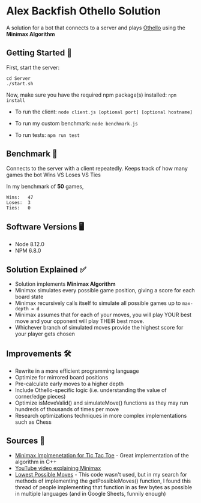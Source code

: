 # Alex Backfish Othello Solution
A solution for a bot that connects to a server and plays [Othello](https://www.ultraboardgames.com/othello/game-rules.php) using the **Minimax Algorithm**

## Getting Started 🚀
First, start the server:
    
    cd Server
    ./start.sh

Now, make sure you have the required npm package(s) installed: `npm install`
 - To run the client: `node client.js [optional port] [optional hostname]`

 - To run my custom benchmark: `node benchmark.js`

 - To run tests: `npm run test`

## Benchmark 🧪
Connects to the server with a client repeatedly. Keeps track of how many games the bot Wins VS Loses VS Ties 

In my benchmark of **50** games,
    
    Wins:   47
    Loses:  3
    Ties:   0

## Software Versions 🖥️
* Node 8.12.0
* NPM 6.8.0

## Solution Explained ✅

* Solution implements **Minimax Algorithm**
* Minimax simulates every possible game position, giving a score for each board state
* Minimax recursively calls itself to simulate all possible games up to `max-depth = d`
* Minimax assumes that for each of your moves, you will play YOUR best move and your opponent will play THEIR best move.
* Whichever branch of simulated moves provide the highest score for your player gets chosen

## Improvements 🛠️
 - Rewrite in a more efficient programming language
 - Optimize for mirrored board positions
 - Pre-calculate early moves to a higher depth
 - Include Othello-specific logic (i.e. understanding the value of corner/edge pieces)
 - Optimize isMoveValid() and simulateMove() functions as they may run hundreds of thousands of times per move
 - Research optimizations techniques in more complex implementations such as Chess

## Sources 📕
 - [Minimax Implmenetation for Tic Tac Toe](http://blog.gamesolver.org/) - Great implementation of the algorithm in C++
 - [YouTube video explaining Minimax](https://www.youtube.com/watch?v=trKjYdBASyQ)
 - [Lowest Possible Moves](https://codegolf.stackexchange.com/questions/269682/possible-moves-in-othello-reversi) - This code wasn't used, but in my search for methods of implementing the getPossibleMoves() function, I found this thread of people implementing that function in as few bytes as possible in multiple languages (and in Google Sheets, funnily enough) 

